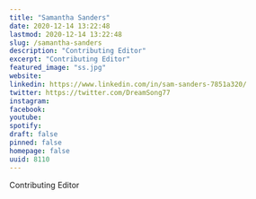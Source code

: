 ```yaml
---
title: "Samantha Sanders"
date: 2020-12-14 13:22:48
lastmod: 2020-12-14 13:22:48
slug: /samantha-sanders
description: "Contributing Editor"
excerpt: "Contributing Editor"
featured_image: "ss.jpg"
website: 
linkedin: https://www.linkedin.com/in/sam-sanders-7851a320/
twitter: https://twitter.com/DreamSong77
instagram: 
facebook: 
youtube: 
spotify: 
draft: false
pinned: false
homepage: false
uuid: 8110
---
```

Contributing Editor
